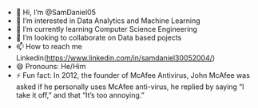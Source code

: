 - 👋 Hi, I’m @SamDaniel05
- 👀 I’m interested in Data Analytics and Machine Learning
- 🌱 I’m currently learning Computer Science Engineering
- 💞️ I’m looking to collaborate on Data based pojects
- 📫 How to reach me Linkedin(https://www.linkedin.com/in/samdaniel30052004/)
- 😄 Pronouns: He/Him
- ⚡ Fun fact: In 2012, the founder of McAfee Antivirus, John McAfee was asked if he personally uses McAfee anti-virus, he replied by saying “I take it off,” and that “It’s too annoying.”

<!---
SamDaniel05/SamDaniel05 is a ✨ special ✨ repository because its `README.md` (this file) appears on your GitHub profile.
You can click the Preview link to take a look at your changes.
--->
